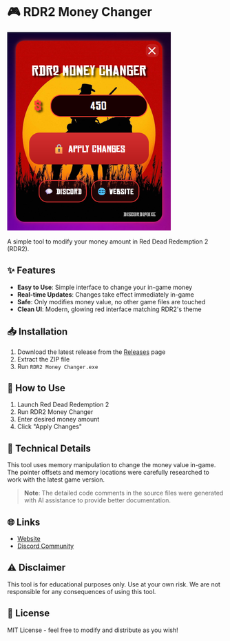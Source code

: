 # 🎮 RDR2 Money Changer

![RDR2 Money Changer Screenshot](app.png) 

A simple tool to modify your money amount in Red Dead Redemption 2 (RDR2).

## ✨ Features

- **Easy to Use**: Simple interface to change your in-game money
- **Real-time Updates**: Changes take effect immediately in-game
- **Safe**: Only modifies money value, no other game files are touched
- **Clean UI**: Modern, glowing red interface matching RDR2's theme

## 📥 Installation

1. Download the latest release from the [Releases](https://github.com/VENESK/rdr2-money-editor/releases) page
2. Extract the ZIP file
3. Run `RDR2 Money Changer.exe`

## 🎯 How to Use

1. Launch Red Dead Redemption 2
2. Run RDR2 Money Changer
3. Enter desired money amount
4. Click "Apply Changes"

## 🔧 Technical Details

This tool uses memory manipulation to change the money value in-game. The pointer offsets and memory locations were carefully researched to work with the latest game version.

> **Note**: The detailed code comments in the source files were generated with AI assistance to provide better documentation.

## 🌐 Links

- [Website](https://0ixe.site)
- [Discord Community](https://discord.gg/dYu4Gnm7Ke)

## ⚠️ Disclaimer

This tool is for educational purposes only. Use at your own risk. We are not responsible for any consequences of using this tool.

## 📝 License

MIT License - feel free to modify and distribute as you wish!
